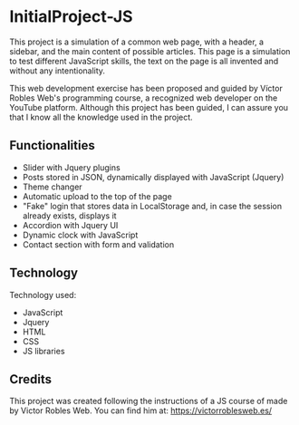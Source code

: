 # InitialProject-JS
 
This project is a simulation of a common web page, with a header, a sidebar, and the main content of possible articles. This page is a simulation to test different JavaScript skills, the text on the page is all invented and without any intentionality.

This web development exercise has been proposed and guided by Víctor Robles Web's programming course, a recognized web developer on the YouTube platform. Although this project has been guided, I can assure you that I know all the knowledge used in the project.

## Functionalities
- Slider with Jquery plugins
- Posts stored in JSON, dynamically displayed with JavaScript (Jquery)
- Theme changer
- Automatic upload to the top of the page
- "Fake" login that stores data in LocalStorage and, in case the session already exists, displays it
- Accordion with Jquery UI
- Dynamic clock with JavaScript
- Contact section with form and validation

## Technology
Technology used:

- JavaScript
- Jquery
- HTML
- CSS
- JS libraries

## Credits
This project was created following the instructions of a JS course of made by Victor Robles Web. You can find him at: https://victorroblesweb.es/
